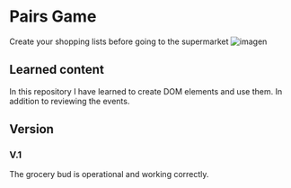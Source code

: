 # Pairs Game
Create your shopping lists before going to the supermarket
![imagen](https://github.com/rodrigoespigares/GroceryBud/assets/94736646/2656bcfe-1e6b-46eb-b941-060baec4e960)

## Learned content

In this repository I have learned to create DOM elements and use them. In addition to reviewing the events.

## Version
### V.1
The grocery bud is operational and working correctly.
